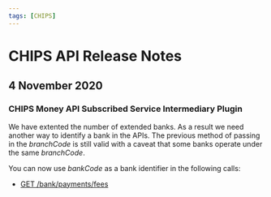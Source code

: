```yaml
---
tags: [CHIPS]
---
```


# CHIPS API Release Notes

## 4 November 2020

### CHIPS Money API Subscribed Service Intermediary Plugin
We have extented the number of extended banks. As a result we need another way to identify a bank in the APIs. The previous method of passing in the *branchCode* is still valid with a caveat that some banks operate under the same *branchCode*. 

You can now use *bankCode* as a bank identifier in the following calls:
* [GET /bank/payments/fees][chips-money-ssi-bank-payment-fees]


[chips-money-ssi-bank-payment-fees]: ../../reference/sandbox-chips-money-ssi/swagger.json/paths/~1bank~1payments~1fees/get



